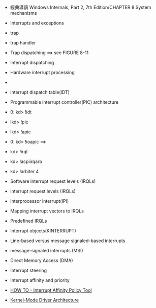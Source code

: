 # 

- 經典導讀 Windows Internals, Part 2, 7th Edition/CHAPTER 8 System mechanisms

- Interrupts and exceptions
- trap 
- trap handler
- Trap dispatching ==> see FIGURE 8-11 

- Interrupt dispatching
- Hardware interrupt processing
- 
- interrupt dispatch table(IDT)
- Programmable interrupt controller(PIC) architecture

- 0: kd> !idt
- lkd> !pic
- lkd> !apic
- 0: kd> !ioapic  ==> 
- kd> !irql
- kd> !acpiirqarb
- kd> !arbiter 4

- Software interrupt request levels (IRQLs)
- interrupt request levels (IRQLs)
- interprocessor interrupt(IPI)
- Mapping interrupt vectors to IRQLs
- Predefined IRQLs
- Interrupt objects(KINTERRUPT)
- Line-based versus message signaled–based interrupts
- message-signaled interrupts (MSI)
- Direct Memory Access (DMA)
- Interrupt steering
- Interrupt affinity and priority
 - [HOW TO - Interrupt Affinity Policy Tool](https://www.youtube.com/watch?v=LeBp3a5WIzE)

- [Kernel-Mode Driver Architecture](https://docs.microsoft.com/en-us/windows-hardware/drivers/kernel/)
